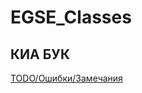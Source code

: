EGSE_Classes
============

## КИА БУК

[TODO/Ошибки/Замечания](https://gist.github.com/shadow-bone-dark/c7c915fb8cbbffcb805e)
